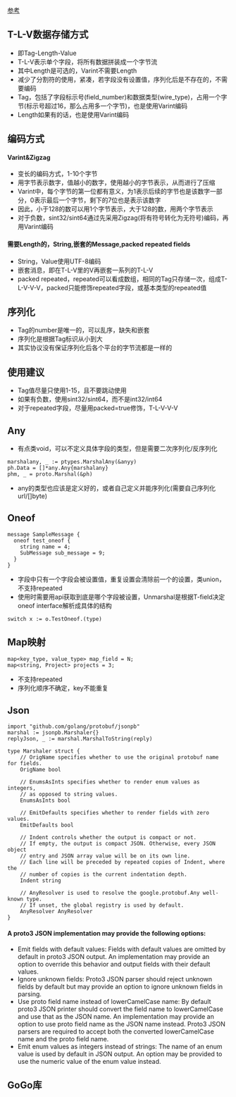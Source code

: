 [参考](https://blog.csdn.net/carson_ho/article/details/70568606)
##  T-L-V数据存储方式
* 即Tag-Length-Value
* T-L-V表示单个字段，将所有数据拼装成一个字节流
* 其中Length是可选的，Varint不需要Length
* 减少了分割符的使用，紧凑，若字段没有设置值，序列化后是不存在的，不需要编码
* Tag，包括了字段标示号(field_number)和数据类型(wire_type)，占用一个字节(标示号超过16，那么占用多一个字节)，也是使用Varint编码
* Length如果有的话，也是使用Varint编码
## 编码方式
#### Varint&Zigzag
* 变长的编码方式，1-10个字节
* 用字节表示数字，值越小的数字，使用越小的字节表示，从而进行了压缩
* Varint中，每个字节的第一位都有意义，为1表示后续的字节也是该数字一部分，0表示最后一个字节，剩下的7位也是表示该数字
* 因此，小于128的数可以用1个字节表示，大于128的数，用两个字节表示
* 对于负数，sint32/sint64通过先采用Zigzag(将有符号转化为无符号)编码，再用Varint编码
#### 需要Length的，String,嵌套的Message,packed repeated fields
* String，Value使用UTF-8编码
* 嵌套消息，即在T-L-V里的V再嵌套一系列的T-L-V
* packed repeated，repeated可以看成数组，相同的Tag只存储一次，组成T-L-V-V-V，packed只能修饰repeated字段，或基本类型的repeated值
## 序列化
* Tag的number是唯一的，可以乱序，缺失和嵌套
* 序列化是根据Tag标识从小到大
* 其实协议没有保证序列化后各个平台的字节流都是一样的
## 使用建议
* Tag值尽量只使用1-15，且不要跳动使用
* 如果有负数，使用sint32/sint64，而不是int32/int64
* 对于repeated字段，尽量用packed=true修饰，T-L-V-V-V
## Any
* 有点类void，可以不定义具体字段的类型，但是需要二次序列化/反序列化
````
marshalany, _ := ptypes.MarshalAny(&anyy)
ph.Data = []*any.Any{marshalany}
phm, _ = proto.Marshal(&ph)
````
* any的类型也应该是定义好的，或者自己定义并能序列化(需要自己序列化url/[]byte)
## Oneof
````
message SampleMessage {
  oneof test_oneof {
    string name = 4;
    SubMessage sub_message = 9;
  }
}
````
* 字段中只有一个字段会被设置值，重复设置会清除前一个的设置，类union，不支持repeated
* 使用时需要用api获取到底是哪个字段被设置，Unmarshal是根据T-field决定oneof interface解析成具体的结构
````
switch x := o.TestOneof.(type)
````
## Map映射
````
map<key_type, value_type> map_field = N;
map<string, Project> projects = 3;
````
* 不支持repeated
* 序列化顺序不确定，key不能重复
## Json
````
import "github.com/golang/protobuf/jsonpb"
marshal := jsonpb.Marshaler{}
replyJson, _ := marshal.MarshalToString(reply)

type Marshaler struct {
	// OrigName specifies whether to use the original protobuf name for fields.
	OrigName bool

	// EnumsAsInts specifies whether to render enum values as integers,
	// as opposed to string values.
	EnumsAsInts bool

	// EmitDefaults specifies whether to render fields with zero values.
	EmitDefaults bool

	// Indent controls whether the output is compact or not.
	// If empty, the output is compact JSON. Otherwise, every JSON object
	// entry and JSON array value will be on its own line.
	// Each line will be preceded by repeated copies of Indent, where the
	// number of copies is the current indentation depth.
	Indent string

	// AnyResolver is used to resolve the google.protobuf.Any well-known type.
	// If unset, the global registry is used by default.
	AnyResolver AnyResolver
}
````
#### A proto3 JSON implementation may provide the following options:

* Emit fields with default values: Fields with default values are omitted by default in proto3 JSON output. An implementation may provide an option to override this behavior and output fields with their default values.
* Ignore unknown fields: Proto3 JSON parser should reject unknown fields by default but may provide an option to ignore unknown fields in parsing.
* Use proto field name instead of lowerCamelCase name: By default proto3 JSON printer should convert the field name to lowerCamelCase and use that as the JSON name. An implementation may provide an option to use proto field name as the JSON name instead. Proto3 JSON parsers are required to accept both the converted lowerCamelCase name and the proto field name.
* Emit enum values as integers instead of strings: The name of an enum value is used by default in JSON output. An option may be provided to use the numeric value of the enum value instead.
## GoGo库